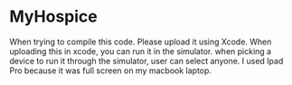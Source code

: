 # MyHospice

When trying to compile this code. Please upload it using Xcode. When uploading this in xcode, you can run it in the simulator. 
when picking a device to run it through the simulator, user can select anyone. I used Ipad Pro because it was full screen on my
macbook laptop. 
